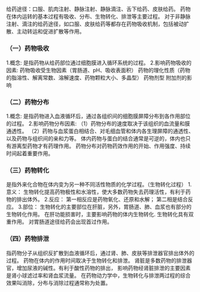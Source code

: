 ## 

给药途径：口服、肌肉注射、静脉注射、静脉滴注、舌下给药、皮肤给药。
药物在体内运转的基本过程有吸收、分布、生物转化、排泄等主要过程。
对于非静脉注射、滴注的给药途径，如口服、皮肤给药等都存在药物吸收机制，包括被动扩散、主动转运和促进扩散等作用。
### （一）药物吸收
1.概念:
是指药物从给药部位通过细胞膜进入循环系统的过程。
2.影响药物吸收的因素:
药物吸收受生物因素（胃肠道、pH、吸收表面积）
药物的理化性质（药物的脂溶性、解离常数、溶解速度、药物颗粒大小、多晶型）
药物剂型
附加剂的影响
### （二）药物分布
1.概念:
是指药物进入血液循环后，通过各组织间的细胞膜屏障分布到各作用部位的过程。
2.影响药物分布因素:
（1）药物分布的速度取决于该组织的血流量和膜通透性。
（2）药物与血浆蛋白相结合、对毛细血管和体内各生理屏障的通透性、以及药物与组织间的亲和力等。
体内药物与蛋白的结合通常是可逆的，体内也只有游离型药物才有药理作用。
药物分布对药物药效作用的开始、作用强度、持续时间起着重要作用。
### （三）药物转化
是指外来化合物在体内变为另一种不同活性物质的化学过程。（生物转化过程）
1.意义：
生物转化提高药物极性和水溶性，使大多数药物失去药理活性，有利于药物的排出体外。
2.反应：
第一相反应是药物氧化、还原和水解；
第二相是结合反应。
3.部位：
生物转化的主要部位在肝脏，另外，胃肠道、肺、血浆也有部分的生物转化作用。
在肝功能损害时，主要影响药物的体内生物转化.
生物转化具有双重作用。
对胃肠道途径给药会出现首过作用。
### （四）药物排泄
指药物分子从组织反扩散到血液循环后，通过肾、肺、皮肤等排泄器官排出体外的过程。
药物在体内的作用时间取决于生物转化和排泄。
肾脏是多数药物的排泄器官，增加尿液的碱性。有利于酸性药物的排出，
影响药物经肾脏排泄的主要因素是肾小球滤过率和肾血浆流量。
在药物动力学中，生物转化与排泄两过程的综合效果叫消除，分布与消除过程通常称为处置。

